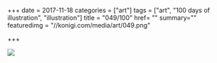 +++
date = 2017-11-18
categories = ["art"]
tags = ["art", "100 days of illustration", "illustration"]
title = "049/100"
href= ""
summary=""
featuredimg = "//konigi.com/media/art/049.png"

+++

<img src="//konigi.com/media/art/049.png" />
